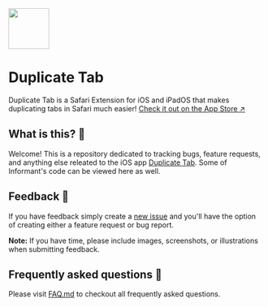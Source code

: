 


<img src="https://user-images.githubusercontent.com/39813066/146625857-e20eb905-2d1e-4e21-a212-f02209366c81.png" width="80px" align="top"/>

<div>
  <h1>Duplicate Tab</h1>
Duplicate Tab is a Safari Extension for iOS and iPadOS that makes duplicating tabs in Safari much easier!
  <a href="https://apple.co/3myj6O0">Check it out on the App Store ↗︎</a>
</div>

## What is this? 💭
Welcome! This is a repository dedicated to tracking bugs, feature requests, and anything else releated to the iOS app [Duplicate Tab](https://apple.co/3myj600). Some of Informant's code can be viewed here as well.

## Feedback 📣
If you have feedback simply create a [new issue](/issues/new/choose) and you'll have the option of creating either a feature request or bug report.

**Note:** If you have time, please include images, screenshots, or illustrations when submitting feedback.

## Frequently asked questions 💬
Please visit [FAQ.md](/FAQ.md) to checkout all frequently asked questions.

